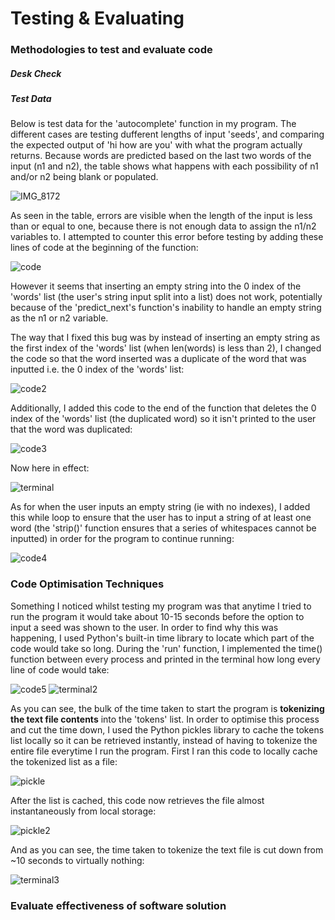 # Testing & Evaluating
### Methodologies to test and evaluate code
##### Desk Check

##### Test Data
Below is test data for the 'autocomplete' function in my program. The different cases are testing dufferent lengths of input 'seeds', and comparing the expected output of 'hi how are you' with what the program actually returns. Because words are predicted based on the last two words of the input (n1 and n2), the table shows what happens with each possibility of n1 and/or n2 being blank or populated. 

![IMG_8172](https://github.com/user-attachments/assets/58756784-babd-4e06-a1cf-ad9f8ea0af7e)

As seen in the table, errors are visible when the length of the input is less than or equal to one, because there is not enough data to assign the n1/n2 variables to. I attempted to counter this error before testing by adding these lines of code at the beginning of the function:

![code](https://github.com/user-attachments/assets/2e714d14-912e-4551-8894-e75ad7bd02c0)

However it seems that inserting an empty string into the 0 index of the 'words' list (the user's string input split into a list) does not work, potentially because of the 'predict_next's function's inability to handle an empty string as the n1 or n2 variable.

The way that I fixed this bug was by instead of inserting an empty string as the first index of the 'words' list (when len(words) is less than 2), I changed the code so that the word inserted was a duplicate of the word that was inputted i.e. the 0 index of the 'words' list:

![code2](https://github.com/user-attachments/assets/1e0f7ab3-f2a9-4925-8534-1a4fb3bd0ce3)

Additionally, I added this code to the end of the function that deletes the 0 index of the 'words' list (the duplicated word) so it isn't printed to the user that the word was duplicated:

![code3](https://github.com/user-attachments/assets/78fbbd45-3b4d-444f-9103-c88eb0994534)

Now here in effect:

![terminal](https://github.com/user-attachments/assets/04ed7f7b-b544-460e-82c9-af2705555139)

As for when the user inputs an empty string (ie with no indexes), I added this while loop to ensure that the user has to input a string of at least one word (the 'strip()' function ensures that a series of whitespaces cannot be inputted) in order for the program to continue running:

![code4](https://github.com/user-attachments/assets/254f1d7a-71c0-44be-8304-a55ff083d872)

### Code Optimisation Techniques
Something I noticed whilst testing my program was that anytime I tried to run the program it would take about 10-15 seconds before the option to input a seed was shown to the user. In order to find why this was happening, I used Python's built-in time library to locate which part of the code would take so long. During the 'run' function, I implemented the time() function between every process and printed in the terminal how long every line of code would take:

![code5](https://github.com/user-attachments/assets/93ad100a-03da-4fda-900a-5e62f8f2b04f)
![terminal2](https://github.com/user-attachments/assets/7a55e13c-7871-4f95-a8b7-bb75b723b25d)

As you can see, the bulk of the time taken to start the program is **tokenizing the text file contents** into the 'tokens' list. In order to optimise this process and cut the time down, I used the Python pickles library to cache the tokens list locally so it can be retrieved instantly, instead of having to tokenize the entire file everytime I run the program.
First I ran this code to locally cache the tokenized list as a file:

![pickle](https://github.com/user-attachments/assets/23cc28df-975e-4659-aab1-99c5ccfcc6cd)

After the list is cached, this code now retrieves the file almost instantaneously from local storage:

![pickle2](https://github.com/user-attachments/assets/82fb5588-d181-4d0b-b923-c74e3524e4a7)

And as you can see, the time taken to tokenize the text file is cut down from ~10 seconds to virtually nothing: 

![terminal3](https://github.com/user-attachments/assets/ac2843ab-4aef-4dd6-8836-322338bb05c4)


### Evaluate effectiveness of software solution
